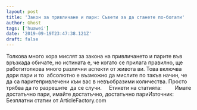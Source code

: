 ```yaml
---
layout: post
title: 'Закон за привличане и пари: Съвети за да станете по-богати'
author: Ghost
tags: ['huawei']
date: '2019-09-19T23:47:38.121Z'
draft: false
---
```


Толкова много хора мислят за закона на привличането и парите във връзкада обичате, но истината е, че когато се прилага правилно, ще работитолкова много различни аспекти от живота ви. Това включва дори пари и то  абсолютно е възможно да мислите по такъв начин, че да са паритепривлечени към вас в невъобразими количества. Просто трябва да го разрешите  да се случи.     Етикети на статията:         Имате достатъчно пари, имайте достатъчно, достатъчно париИзточник: Безплатни статии от ArticleFactory.com
